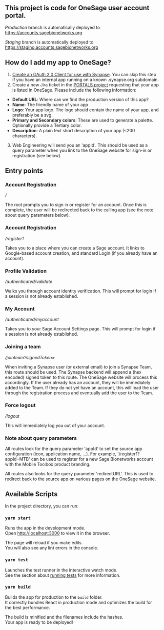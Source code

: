 ## This project is code for OneSage user account portal.

_Production_ branch is automatically deployed to https://accounts.sagebionetworks.org

_Staging_ branch is automatically deployed to https://staging.accounts.sagebionetworks.org

## How do I add my app to OneSage?

1. [Create an OAuth 2.0 Client for use with Synapse](https://help.synapse.org/docs/Using-Synapse-as-an-OAuth-Server.2048327904.html).  You can skip this step if you have an internal app running on a known .synapse.org subdomain.
2. Create a new Jira ticket in the [PORTALS project](https://sagebionetworks.jira.com/jira/software/c/projects/PORTALS/issues) requesting that your app is listed in OneSage. Please include the following information:
  - **Default URL**: Where can we find the production version of this app?
  - **Name**: The friendly name of your app
  - **Logo**: Your app logo.  The logo should contain the name of your app, and preferably be a svg.
  - **Primary and Secondary colors**: These are used to generate a palette. Optionally provide a Tertiary color.
  - **Description**:  A plain text short description of your app (<200 characters).
3. Web Engineering will send you an 'appId'.  This should be used as a query parameter when you link to the OneSage website for sign-in or registration (see below).

## Entry points

### Account Registration

_/_

The root prompts you to sign in or register for an account. Once this is complete, the user will be redirected back to the calling app (see the note about query parameters below).

### Account Registration

_/register1_

Takes you to a place where you can create a Sage account. It links to Google-based account creation, and standard Login (if you already have an account).

### Profile Validation

_/authenticated/validate_

Walks you through account identity verification. This will prompt for login if a session is not already established.

### My Account

_/authenticated/myaccount_

Takes you to your Sage Account Settings page. This will prompt for login if a session is not already established.

### Joining a team

_/jointeam?signedToken=_

When inviting a Synapse user (or external email) to join a Synapse Team, this route should be used. The Synapse backend will append a (hex encoded) signed token to this route. The OneSage website will process this accordingly. If the user already has an account, they will be immediately added to the Team. If they do not yet have an account, this will lead the user through the registration process and eventually add the user to the Team.

### Force logout

_/logout_

This will immediately log you out of your account.

### Note about query parameters

All routes look for the query parameter 'appId' to set the source app configuration (icon, application name, ...). For example, '/register1?appId=MTB' can be used to register for a new Sage Bionetworks account with the Mobile Toolbox product branding.

All routes also looks for the query parameter 'redirectURL'. This is used to redirect back to the source app on various pages on the OneSage website.

## Available Scripts

In the project directory, you can run:

### `yarn start`

Runs the app in the development mode.<br>
Open [http://localhost:3000](http://localhost:3000) to view it in the browser.

The page will reload if you make edits.<br>
You will also see any lint errors in the console.

### `yarn test`

Launches the test runner in the interactive watch mode.<br>
See the section about [running tests](https://facebook.github.io/create-react-app/docs/running-tests) for more information.

### `yarn build`

Builds the app for production to the `build` folder.<br>
It correctly bundles React in production mode and optimizes the build for the best performance.

The build is minified and the filenames include the hashes.<br>
Your app is ready to be deployed!
